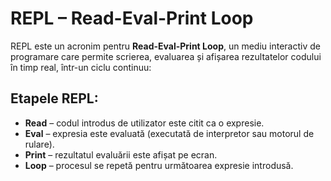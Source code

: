 # REPL – Read-Eval-Print Loop

REPL este un acronim pentru **Read-Eval-Print Loop**, un mediu interactiv de programare care permite scrierea, evaluarea și afișarea rezultatelor codului în timp real, într-un ciclu continuu:

## Etapele REPL:

- **Read** – codul introdus de utilizator este citit ca o expresie.
- **Eval** – expresia este evaluată (executată de interpretor sau motorul de rulare).
- **Print** – rezultatul evaluării este afișat pe ecran.
- **Loop** – procesul se repetă pentru următoarea expresie introdusă.
